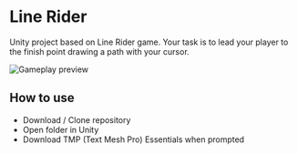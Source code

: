 # Line Rider
Unity project based on Line Rider game. Your task is to lead your player to the finish point drawing a path with your cursor.

![Gameplay preview](https://i.gyazo.com/a2b2de84ca82f9eac94b60b961fb325c.gif)

## How to use
- Download / Clone repository
- Open folder in Unity
- Download TMP (Text Mesh Pro) Essentials when prompted
